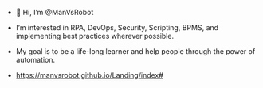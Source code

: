 - 👋 Hi, I’m @ManVsRobot
- I’m interested in RPA, DevOps, Security, Scripting, BPMS, and implementing best practices wherever possible. 
- My goal is to be a life-long learner and help people through the power of automation.

- https://manvsrobot.github.io/Landing/index# 
<!---
ManVsRobot/ManVsRobot is a ✨ special ✨ repository because its `README.md` (this file) appears on your GitHub profile.
You can click the Preview link to take a look at your changes.
--->
